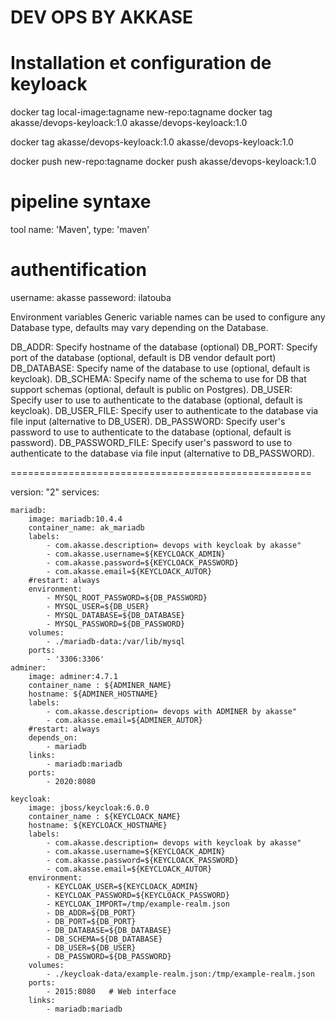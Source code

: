 # DEV OPS BY AKKASE
# Installation et configuration de keyloack 

docker tag local-image:tagname new-repo:tagname
docker tag akasse/devops-keyloack:1.0 akasse/devops-keyloack:1.0

docker tag akasse/devops-keyloack:1.0 akasse/devops-keyloack:1.0

docker push new-repo:tagname
docker push akasse/devops-keyloack:1.0

# pipeline syntaxe
tool name: 'Maven', type: 'maven'

# authentification
username: akasse
passeword: ilatouba


Environment variables
Generic variable names can be used to configure any Database type, defaults may vary depending on the Database.

DB_ADDR: Specify hostname of the database (optional)
DB_PORT: Specify port of the database (optional, default is DB vendor default port)
DB_DATABASE: Specify name of the database to use (optional, default is keycloak).
DB_SCHEMA: Specify name of the schema to use for DB that support schemas (optional, default is public on Postgres).
DB_USER: Specify user to use to authenticate to the database (optional, default is keycloak).
DB_USER_FILE: Specify user to authenticate to the database via file input (alternative to DB_USER).
DB_PASSWORD: Specify user's password to use to authenticate to the database (optional, default is password).
DB_PASSWORD_FILE: Specify user's password to use to authenticate to the database via file input (alternative to DB_PASSWORD).


====================================================

version: "2"
services:

    mariadb:
        image: mariadb:10.4.4
        container_name: ak_mariadb
        labels:
            - com.akasse.description= devops with keycloak by akasse"
            - com.akasse.username=${KEYCLOACK_ADMIN}
            - com.akasse.password=${KEYCLOACK_PASSWORD}
            - com.akasse.email=${KEYCLOACK_AUTOR}
        #restart: always
        environment:
            - MYSQL_ROOT_PASSWORD=${DB_PASSWORD}  
            - MYSQL_USER=${DB_USER}
            - MYSQL_DATABASE=${DB_DATABASE}
            - MYSQL_PASSWORD=${DB_PASSWORD}  
        volumes:
            - ./mariadb-data:/var/lib/mysql
        ports:
            - '3306:3306'
    adminer:
        image: adminer:4.7.1
        container_name : ${ADMINER_NAME}
        hostname: ${ADMINER_HOSTNAME}
        labels:
            - com.akasse.description= devops with ADMINER by akasse"
            - com.akasse.email=${ADMINER_AUTOR}
        #restart: always
        depends_on:
            - mariadb
        links:
            - mariadb:mariadb
        ports:
            - 2020:8080

    keycloak:
        image: jboss/keycloak:6.0.0
        container_name : ${KEYCLOACK_NAME}
        hostname: ${KEYCLOACK_HOSTNAME}
        labels:
            - com.akasse.description= devops with keycloak by akasse"
            - com.akasse.username=${KEYCLOACK_ADMIN}
            - com.akasse.password=${KEYCLOACK_PASSWORD}
            - com.akasse.email=${KEYCLOACK_AUTOR}
        environment:
            - KEYCLOAK_USER=${KEYCLOACK_ADMIN}
            - KEYCLOAK_PASSWORD=${KEYCLOACK_PASSWORD}
            - KEYCLOAK_IMPORT=/tmp/example-realm.json 
            - DB_ADDR=${DB_PORT}
            - DB_PORT=${DB_PORT}
            - DB_DATABASE=${DB_DATABASE}
            - DB_SCHEMA=${DB_DATABASE}
            - DB_USER=${DB_USER}
            - DB_PASSWORD=${DB_PASSWORD}
        volumes:
            - ./keycloak-data/example-realm.json:/tmp/example-realm.json
        ports:
            - 2015:8080   # Web interface
        links:
            - mariadb:mariadb

